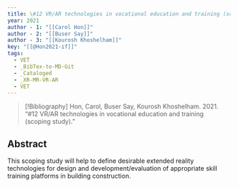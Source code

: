 ```yaml
---
title: \#12 VR/AR technologies in vocational education and training (scoping study)
year: 2021
author - 1: "[[Carol Hon]]"
author - 2: "[[Buser Say]]"
author - 3: "[[Kourosh Khoshelham]]"
key: "[[@Hon2021-if]]"
tags:
  - VET
  - _BibTex-to-MD-Git
  - _Cataloged
  - _XR-MR-VR-AR
  - VET
---
```


> [!Bibliography]
> Hon, Carol, Buser Say, Kourosh Khoshelham. 2021. “\#12 VR/AR technologies in vocational education and training (scoping study).” 

## Abstract
This scoping study will help to define desirable extended reality technologies for design and development/evaluation of appropriate skill training platforms in building construction.